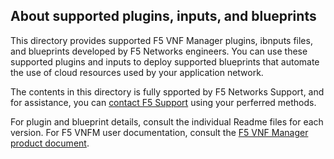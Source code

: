 ## About supported plugins, inputs, and blueprints
This directory provides supported F5 VNF Manager plugins, ibnputs files, and blueprints developed by F5 Networks engineers. You can use these supported plugins and inputs to deploy supported blueprints that automate the use of cloud resources used by your application network. 

The contents in this directory is fully spported by F5 Networks Support, and for assistance, you can [contact F5 Support](https://www.f5.com/company/contact/regional-offices#product-support) using your perferred methods.

For plugin and blueprint details, consult the individual Readme files for each version. For F5 VNFM user documentation, consult the [F5 VNF Manager product document](https://clouddocs.f5.com/cloud/nfv/latest/). 

